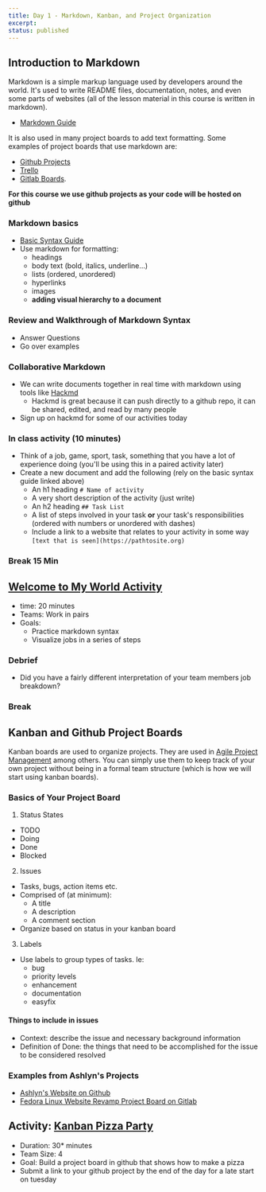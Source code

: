 ```yaml
---
title: Day 1 - Markdown, Kanban, and Project Organization
excerpt: 
status: published
---
```


## Introduction to Markdown

Markdown is a simple markup language used by developers around the world. It's used to write README files, documentation, notes, and even some parts of websites (all of the lesson material in this course is written in markdown).

- [Markdown Guide](https://www.markdownguide.org/)

It is also used in many project boards to add text formatting. Some examples of project boards that use markdown are: 
- [Github Projects](https://docs.github.com/en/issues/planning-and-tracking-with-projects/learning-about-projects/about-projects)
- [Trello](https://trello.com)
- [Gitlab Boards](https://docs.gitlab.com/ee/user/project/issue_board.html). 

**For this course we use github projects as your code will be hosted on github**

### Markdown basics
- [Basic Syntax Guide](https://www.markdownguide.org/basic-syntax/)
- Use markdown for formatting:
  - headings
  - body text (bold, italics, underline...)
  - lists (ordered, unordered)
  - hyperlinks
  - images
  - **adding visual hierarchy to a document**

### Review and Walkthrough of Markdown Syntax
- Answer Questions
- Go over examples
### Collaborative Markdown
- We can write documents together in real time with markdown using tools like [Hackmd](https://hackmd.io) 
  - Hackmd is great because it can push directly to a github repo, it can be shared, edited, and read by many people
- Sign up on hackmd for some of our activities today
### In class activity (10 minutes)
- Think of a job, game, sport, task, something that you have a lot of experience doing (you'll be using this in a paired activity later)
- Create a new document and add the following (rely on the basic syntax guide linked above)
  - An h1 heading `# Name of activity`
  - A very short description of the activity (just write)
  - An h2 heading `## Task List`
  - A list of steps involved in your task **or** your task's responsibilities (ordered with numbers or unordered with dashes)
  - Include a link to a website that relates to your activity in some way `[text that is seen](https://pathtosite.org)`

### Break 15 Min

## [Welcome to My World Activity](https://gist.github.com/lilyx13/2a352a7516c9ce8cb6addb1afec15217)
- time: 20 minutes
- Teams: Work in pairs
- Goals:
  - Practice markdown syntax
  - Visualize jobs in a series of steps

### Debrief
- Did you have a fairly different interpretation of your team members job breakdown?

### Break

## Kanban and Github Project Boards

Kanban boards are used to organize projects. They are used in [Agile Project Management](https://project-management.com/agile-project-management/) among others. You can simply use them to keep track of your own project without being in a formal team structure (which is how we will start using kanban boards).

### Basics of Your Project Board
1. Status States
  - TODO 
  - Doing
  - Done
  - Blocked
2. Issues
  - Tasks, bugs, action items etc.
  - Comprised of (at minimum):
    - A title
    - A description
    - A comment section
  - Organize based on status in your kanban board
3. Labels
  - Use labels to group types of tasks. Ie:
    - bug
    - priority levels
    - enhancement
    - documentation
    - easyfix

#### Things to include in issues
- Context: describe the issue and necessary background information
- Definition of Done: the things that need to be accomplished for the issue to be considered resolved

### Examples from Ashlyn's Projects
- [Ashlyn's Website on Github](https://github.com/users/lilyx13/projects/2)
- [Fedora Linux Website Revamp Project Board on Gitlab](https://gitlab.com/groups/fedora/websites-apps/fedora-websites/-/boards/4623394)

## Activity: [Kanban Pizza Party](https://gist.github.com/lilyx13/87b993df6d5127bb91d9d946991a36f6)
- Duration: 30* minutes
- Team Size: 4
- Goal: Build a project board in github that shows how to make a pizza
- Submit a link to your github project by the end of the day for a late start on tuesday